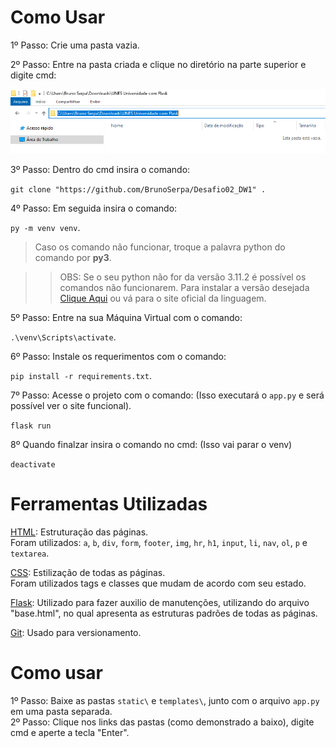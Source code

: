 # Como Usar

1º Passo: Crie uma pasta vazia.

2º Passo: Entre na pasta criada e clique no diretório na parte superior e digite cmd:

![print_diretório](https://github.com/BrunoSerpa/Desafio02_DW1/blob/main/Doc/Passo2.PNG?raw=true)

3º Passo: Dentro do cmd insira o comando:

`git clone "https://github.com/BrunoSerpa/Desafio02_DW1" .`

4º Passo: Em seguida insira o comando:

`py -m venv venv`.
>Caso os comando não funcionar, troque a palavra python do comando  por <b>py3</b>. 

>> OBS: Se o seu python não for da versão  3.11.2 é possível os comandos não funcionarem. Para instalar a versão desejada <a href="https://www.python.org/downloads/release/python-3112/">Clique Aqui</a> ou vá para o site oficial da linguagem.

5º Passo: Entre na sua Máquina Virtual com o comando:

`.\venv\Scripts\activate`.

6º Passo: Instale os requerimentos com o comando:

`pip install -r requirements.txt`.

7º Passo: Acesse o projeto com o comando:  (Isso executará o `app.py` e será possível ver o site funcional).

`flask run`

8º Quando finalzar insira o comando no cmd: (Isso vai parar o venv)

`deactivate`

# Ferramentas Utilizadas

<a href="https://www.w3schools.com/html/">HTML</a>: Estruturação das páginas.<br/>Foram utilizados: `a`, `b`, `div`, `form`, `footer`, `img`, `hr`, `h1`, `input`, `li`, `nav`, `ol`, `p` e `textarea`.

<a href="https://www.w3schools.com/css/">CSS</a>:      Estilização de todas as páginas.<br/>
Foram utilizados tags e classes que mudam de acordo com seu estado.

<a href="">Flask</a>: Utilizado para fazer auxilio de manutenções, utilizando do arquivo "base.html", no qual apresenta as estruturas padrões de todas as páginas.

<a href="https://git-scm.com">Git</a>: Usado para versionamento.

# Como usar

1º Passo: Baixe as pastas `static\` e `templates\`, junto com o arquivo `app.py` em uma pasta separada.<br/>
2º Passo: Clique nos links das pastas (como demonstrado a baixo), digite cmd e aperte a tecla "Enter".<br/>